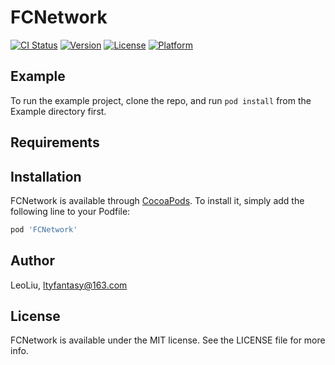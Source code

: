 # FCNetwork

[![CI Status](https://img.shields.io/travis/ltyfantasy@163.com/FCNetwork.svg?style=flat)](https://travis-ci.org/ltyfantasy@163.com/FCNetwork)
[![Version](https://img.shields.io/cocoapods/v/FCNetwork.svg?style=flat)](https://cocoapods.org/pods/FCNetwork)
[![License](https://img.shields.io/cocoapods/l/FCNetwork.svg?style=flat)](https://cocoapods.org/pods/FCNetwork)
[![Platform](https://img.shields.io/cocoapods/p/FCNetwork.svg?style=flat)](https://cocoapods.org/pods/FCNetwork)

## Example

To run the example project, clone the repo, and run `pod install` from the Example directory first.

## Requirements

## Installation

FCNetwork is available through [CocoaPods](https://cocoapods.org). To install
it, simply add the following line to your Podfile:

```ruby
pod 'FCNetwork'
```

## Author

LeoLiu, ltyfantasy@163.com

## License

FCNetwork is available under the MIT license. See the LICENSE file for more info.
